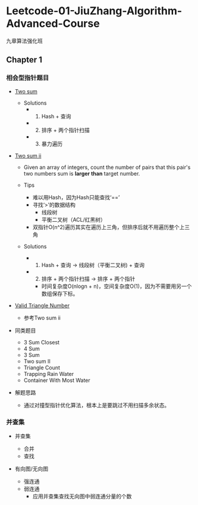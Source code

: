 # Leetcode-01-JiuZhang-Algorithm-Advanced-Course
九章算法强化班

## Chapter 1

### 相会型指针题目

- [Two sum](https://leetcode.com/problems/two-sum/)
  - Solutions
    - 1. Hash + 查询
    - 2. 排序 + 两个指针扫描
    - 3. 暴力遍历


- [Two sum ii](http://www.lintcode.com/zh-cn/problem/two-sum-ii/)
  - Given an array of integers, count the number of pairs that this pair's two numbers sum is **larger than** target number.
  - Tips
    - 难以用Hash，因为Hash只能查找‘==’
    - 寻找‘>’的数据结构
      - 线段树
      - 平衡二叉树（ACL/红黑树）
    - 双指针O(n^2)遍历其实在遍历上三角，但排序后就不用遍历整个上三角
    
  - Solutions
    - 1. Hash + 查询 -> 线段树（平衡二叉树) + 查询
    - 2. 排序 + 两个指针扫描 -> 排序 + 两个指针
      - 时间复杂度O(nlogn + n)，空间复杂度O(1)，因为不需要用另一个数组保存下标。
 

- [Valid Triangle Number](https://leetcode-cn.com/problems/valid-triangle-number/)
  - 参考Two sum ii

- 同类题目
  - 3 Sum Closest 
  - 4 Sum 
  - 3 Sum
  - Two sum II
  - Triangle Count
  - Trapping Rain Water
  - Container With Most Water
  
- 解题思路
  - 通过对撞型指针优化算法，根本上是要跳过不用扫描多余状态。

### 并查集

- 并查集
  - 合并
  - 查找
  
- 有向图/无向图
  - 强连通
  - 弱连通
    - 应用并查集查找无向图中弱连通分量的个数
